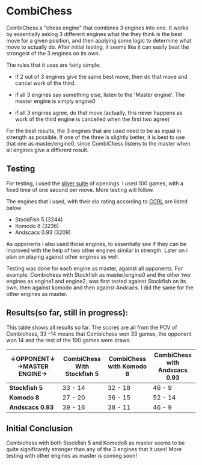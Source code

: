 
# CombiChess

CombiChess a "chess engine" that combines 3 engines into one. It works by essentially asking 3 different engines what the they think is the best move for a given position, and then applying some logic to determine what move to actually do.  After initial testing, it seems like it can easily beat the strongest of the 3 engines on its own.

The rules that it uses are fairly simple:
  * If 2 out of 3 engines give the same best move, then do that move and cancel work of the third.
  
  * if all 3 engines say something else, listen to the 'Master engine'. The master engine is simply engine0
  
  * if all 3 engines agree, do that move.(actually, this never happens as work of the third engine is cancelled when the first two agree)
  
  
For the best results, the 3 engines that are used need to be as equal in strength as possible. If one of the three is slightly better, it is best to use that one as master/engine0, since CombiChess listens to the master when all engines give a different result.
  
  ## Testing 
  
  For testing, i used the [silver suite](https://en.chessbase.com/post/test-your-engines-the-silver-openings-suite) of openings. I used 100 games, with a fixed time of one second per move. More testing will follow. 
  
  The engines that i used, with their elo rating according to [CCRL](http://www.computerchess.org.uk/ccrl/404/cgi/compare_engines.cgi?class=Free+single-CPU+engines&num_best_in_class=1&print=Rating+list&profile_step=50&profile_numbers=1&print=Results+table&print=LOS+table&table_size=100&ct_from_elo=0&ct_to_elo=10000&match_length=30&cross_tables_for_best_versions_only=1&sort_tables=by+rating&diag=0&reference_list=None&recalibrate=no)  are listed below 
  
  
  * StockFish 5 (3244)
  * Komodo 8 (3236)
  * Andscacs 0.93 (3209)
  
    
As opponents i also used those engines, to essentially see if they can be improved with the help of two other engines similar in strength. Later on i plan on playing against other engines as well.

Testing was done for each engine as master, against all opponents. For example: Combichess with Stockfish as master/engine0 and the other two engines as engine1 and engine2, was first tested against Stockfish on its own, then against komodo and then against Andcacs. I did the same for the other engines as master.

  
## Results(so far, still in progress):

This table shows all results so far. The scores are all from the POV of Combichess, 33 -14 means that Combichess won 33 games, the opponent won 14 and the rest of the 100 games were draws.

| ↓OPPONENT↓  →MASTER ENGINE→| CombiChess With Stockfish 5 	|  CombiChess with Komodo 8 	| CombiChess with Andscacs 0.93 	|
|----------------------------|------------------------------|----------------------------|--------------------------------|
|**Stockfish 5**             | 33 - 14                 	    | 32 - 18  	                 | 46 - 9                         |
|**Komodo 8**                | 27 - 20     	                | 36 - 15  	                 | 52 - 14        	               |
|**Andscacs 0.93**           | 39 - 16     	                | 38 - 11  	                 | 46 - 9         	               |



## Initial Conclusion
Combichess with both Stockfish 5 and Komodo8 as master seems to  be quite significantly stronger than any of the 3 engines that it uses! More testing with other engines as master is coming soon!  
